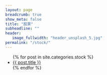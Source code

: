 ```yaml
---
layout: page
breadcrumb: true
show_meta: false
title: "股票"
subheadline: ""
header:
   image_fullwidth: "header_unsplash_5.jpg"
permalink: "/stock/"
---
```

<ul>
    {% for post in site.categories.stock %}
    <li><a href="{{ site.url }}{{ site.baseurl }}{{ post.url }}">{{ post.title }}</a></li>
    {% endfor %}
</ul>